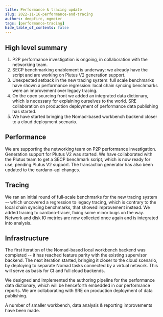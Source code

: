 ```yaml
---
title: Performance & tracing update
slug: 2022-11-16-performance-and-tracing
authors: deepfire, mgmeier
tags: [performance-tracing]
hide_table_of_contents: false
---
```


## High level summary

1. P2P performance investigation is ongoing, in collaboration with the networking team.
2. SECP benchmarking enablement is underway: we already have the script and are working on Plutus V2 generation support.
3. Unexpected setback in the new tracing system:  full scale benchmarks have shown a performance regression: local chain syncing benchmarks were an improvement over legacy tracing.
4. On the open sourcing front we added an integrated data dictionary, which is necessary for explaining ourselves to the world.  SRE collaboration on production deployment of performance data publishing has started.
5. We have started bringing the Nomad-based workbench backend closer to a cloud deployment scenario.


## Performance

We are supporting the networking team on P2P performance investigation.  Generation support for Plutus V2 was started.  We have collaborated with the Plutus team to get a SECP benchmark script, which is now ready for use, pending Plutus V2 support.  The transaction generator has also been updated to the cardano-api changes.

## Tracing

We ran an initial round of full-scale benchmarks for the new tracing system -- which uncovered a regression to legacy tracing, which is contrary to the local chain syncing benchmarks, that showed improvement instead.  We added tracing to cardano-tracer, fixing some minor bugs on the way.  Network and disk IO metrics are now collected once again and is integrated into analysis.

## Infrastructure

The first iteration of the Nomad-based local workbench backend was completed -- it has reached feature parity with the existing supervisor backend.  The next iteration started, bringing it closer to the cloud scenario, by deploying to separate Nomad tasks connected by a virtual network.  This will serve as basis for CI and full cloud backends.

We designed and implemented the authoring pipeline for the performance data dictionary, which will be henceforth embedded in our performance reports.  We are collaborating with SRE on production deployment of data publishing.

A number of smaller workbench, data analysis & reporting improvements have been made.
